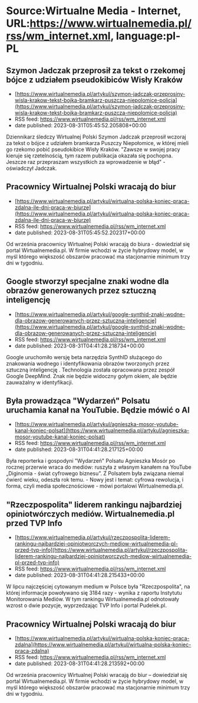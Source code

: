 # Source:Wirtualne Media - Internet, URL:https://www.wirtualnemedia.pl/rss/wm_internet.xml, language:pl-PL

## Szymon Jadczak przeprosił za tekst o rzekomej bójce z udziałem pseudokibiców Wisły Kraków
 - [https://www.wirtualnemedia.pl/artykul/szymon-jadczak-przeprosiny-wisla-krakow-tekst-bojka-bramkarz-puszcza-niepolomice-policja](https://www.wirtualnemedia.pl/artykul/szymon-jadczak-przeprosiny-wisla-krakow-tekst-bojka-bramkarz-puszcza-niepolomice-policja)
 - RSS feed: https://www.wirtualnemedia.pl/rss/wm_internet.xml
 - date published: 2023-08-31T05:45:52.205808+00:00

Dziennikarz śledczy Wirtualnej Polski Szymon Jadczak przeprosił wczoraj za tekst o bójce z udziałem bramkarza Puszczy Niepołomice, w której mieli go rzekomo pobić pseudokibice Wisły Kraków. "Zawsze w swojej pracy kieruje się rzetelnością, tym razem publikacja okazała się pochopna. Jeszcze raz przepraszam wszystkich za wprowadzenie w błąd" - oświadczył Jadczak.

## Pracownicy Wirtualnej Polski wracają do biur
 - [https://www.wirtualnemedia.pl/artykul/wirtualna-polska-koniec-praca-zdalna-ile-dni-praca-w-biurze](https://www.wirtualnemedia.pl/artykul/wirtualna-polska-koniec-praca-zdalna-ile-dni-praca-w-biurze)
 - RSS feed: https://www.wirtualnemedia.pl/rss/wm_internet.xml
 - date published: 2023-08-31T05:45:52.202317+00:00

Od września pracownicy Wirtualnej Polski wracają do biura - dowiedział się portal Wirtualnemedia.pl. W firmie wchodzi w życie hybrydowy model, w myśl którego większość obszarów pracować ma stacjonarnie minimum trzy dni w tygodniu.

## Google stworzył specjalne znaki wodne dla obrazów generowanych przez sztuczną inteligencję
 - [https://www.wirtualnemedia.pl/artykul/google-synthid-znaki-wodne-dla-obrazow-generowanych-przez-sztuczna-inteligencje](https://www.wirtualnemedia.pl/artykul/google-synthid-znaki-wodne-dla-obrazow-generowanych-przez-sztuczna-inteligencje)
 - RSS feed: https://www.wirtualnemedia.pl/rss/wm_internet.xml
 - date published: 2023-08-31T04:41:28.218734+00:00

Google uruchomiło wersję beta narzędzia SynthID służącego do znakowania wodnego i identyfikowania obrazów tworzonych przez sztuczną inteligencję . Technologia została opracowana przez zespół Google DeepMind. Znak nie będzie widoczny gołym okiem, ale będzie zauważalny w identyfikacji.

## Była prowadząca "Wydarzeń" Polsatu uruchamia kanał na YouTubie. Będzie mówić o AI
 - [https://www.wirtualnemedia.pl/artykul/agnieszka-mosor-youtube-kanal-koniec-polsat](https://www.wirtualnemedia.pl/artykul/agnieszka-mosor-youtube-kanal-koniec-polsat)
 - RSS feed: https://www.wirtualnemedia.pl/rss/wm_internet.xml
 - date published: 2023-08-31T04:41:28.217125+00:00

Była reporterka i gospodyni "Wydarzeń" Polsatu Agnieszka Mosór po rocznej przerwie wraca do mediów: ruszyła z własnym kanałem na YouTube „Diginomia - świat cyfrowego biznesu”. Z Polsatem była związana niemal ćwierć wieku, odeszła rok temu. - Nowy jest i temat: cyfrowa rewolucja, i forma, czyli media społecznościowe - mówi portalowi Wirtualnemedia.pl.

## "Rzeczpospolita" liderem rankingu najbardziej opiniotwórczych mediów. Wirtualnemedia.pl przed TVP Info
 - [https://www.wirtualnemedia.pl/artykul/rzeczpospolita-liderem-rankingu-najbardziej-opiniotworczych-mediow-wirtualnemedia-pl-przed-tvp-info](https://www.wirtualnemedia.pl/artykul/rzeczpospolita-liderem-rankingu-najbardziej-opiniotworczych-mediow-wirtualnemedia-pl-przed-tvp-info)
 - RSS feed: https://www.wirtualnemedia.pl/rss/wm_internet.xml
 - date published: 2023-08-31T04:41:28.215433+00:00

W lipcu najczęściej cytowanym medium w Polsce była "Rzeczpospolita", na której informacje powoływano się 3184 razy - wynika z raportu Instytutu Monitorowania Mediów. W tym rankingu Wirtualnemedia.pl odnotowały wzrost o dwie pozycje, wyprzedzając TVP Info i portal Pudelek.pl.

## Pracownicy Wirtualnej Polski wracają do biur
 - [https://www.wirtualnemedia.pl/artykul/wirtualna-polska-koniec-praca-zdalna](https://www.wirtualnemedia.pl/artykul/wirtualna-polska-koniec-praca-zdalna)
 - RSS feed: https://www.wirtualnemedia.pl/rss/wm_internet.xml
 - date published: 2023-08-31T04:41:28.213592+00:00

Od września pracownicy Wirtualnej Polski wracają do biur – dowiedział się portal Wirtualnemedia.pl. W firmie wchodzi w życie hybrydowy model, w myśl którego większość obszarów pracować ma stacjonarnie minimum trzy dni w tygodniu.

